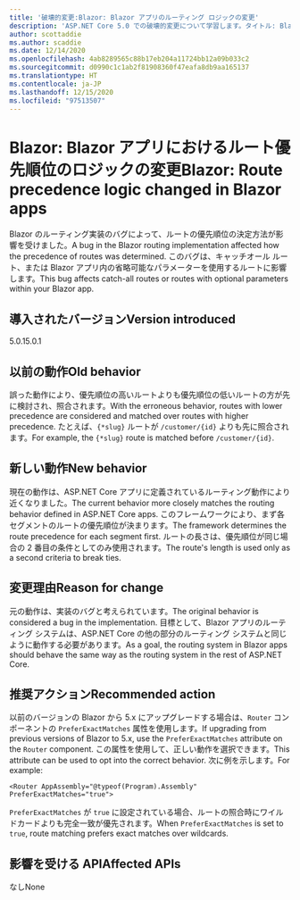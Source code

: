 ```yaml
---
title: '破壊的変更:Blazor: Blazor アプリのルーティング ロジックの変更'
description: 'ASP.NET Core 5.0 での破壊的変更について学習します。タイトル: Blazor:Blazor アプリのルーティング ロジックの変更'
author: scottaddie
ms.author: scaddie
ms.date: 12/14/2020
ms.openlocfilehash: 4ab8289565c88b17eb204a11724bb12a09b033c2
ms.sourcegitcommit: d0990c1c1ab2f81908360f47eafa8db9aa165137
ms.translationtype: HT
ms.contentlocale: ja-JP
ms.lasthandoff: 12/15/2020
ms.locfileid: "97513507"
---
```

# <a name="blazor-route-precedence-logic-changed-in-blazor-apps"></a><span data-ttu-id="381fb-103">Blazor: Blazor アプリにおけるルート優先順位のロジックの変更</span><span class="sxs-lookup"><span data-stu-id="381fb-103">Blazor: Route precedence logic changed in Blazor apps</span></span>

<span data-ttu-id="381fb-104">Blazor のルーティング実装のバグによって、ルートの優先順位の決定方法が影響を受けました。</span><span class="sxs-lookup"><span data-stu-id="381fb-104">A bug in the Blazor routing implementation affected how the precedence of routes was determined.</span></span> <span data-ttu-id="381fb-105">このバグは、キャッチオール ルート、または Blazor アプリ内の省略可能なパラメーターを使用するルートに影響します。</span><span class="sxs-lookup"><span data-stu-id="381fb-105">This bug affects catch-all routes or routes with optional parameters within your Blazor app.</span></span>

## <a name="version-introduced"></a><span data-ttu-id="381fb-106">導入されたバージョン</span><span class="sxs-lookup"><span data-stu-id="381fb-106">Version introduced</span></span>

<span data-ttu-id="381fb-107">5.0.1</span><span class="sxs-lookup"><span data-stu-id="381fb-107">5.0.1</span></span>

## <a name="old-behavior"></a><span data-ttu-id="381fb-108">以前の動作</span><span class="sxs-lookup"><span data-stu-id="381fb-108">Old behavior</span></span>

<span data-ttu-id="381fb-109">誤った動作により、優先順位の高いルートよりも優先順位の低いルートの方が先に検討され、照合されます。</span><span class="sxs-lookup"><span data-stu-id="381fb-109">With the erroneous behavior, routes with lower precedence are considered and matched over routes with higher precedence.</span></span> <span data-ttu-id="381fb-110">たとえば、`{*slug}` ルートが `/customer/{id}` よりも先に照合されます。</span><span class="sxs-lookup"><span data-stu-id="381fb-110">For example, the `{*slug}` route is matched before `/customer/{id}`.</span></span>

## <a name="new-behavior"></a><span data-ttu-id="381fb-111">新しい動作</span><span class="sxs-lookup"><span data-stu-id="381fb-111">New behavior</span></span>

<span data-ttu-id="381fb-112">現在の動作は、ASP.NET Core アプリに定義されているルーティング動作により近くなりました。</span><span class="sxs-lookup"><span data-stu-id="381fb-112">The current behavior more closely matches the routing behavior defined in ASP.NET Core apps.</span></span> <span data-ttu-id="381fb-113">このフレームワークにより、まず各セグメントのルートの優先順位が決まります。</span><span class="sxs-lookup"><span data-stu-id="381fb-113">The framework determines the route precedence for each segment first.</span></span> <span data-ttu-id="381fb-114">ルートの長さは、優先順位が同じ場合の 2 番目の条件としてのみ使用されます。</span><span class="sxs-lookup"><span data-stu-id="381fb-114">The route's length is used only as a second criteria to break ties.</span></span>

## <a name="reason-for-change"></a><span data-ttu-id="381fb-115">変更理由</span><span class="sxs-lookup"><span data-stu-id="381fb-115">Reason for change</span></span>

<span data-ttu-id="381fb-116">元の動作は、実装のバグと考えられています。</span><span class="sxs-lookup"><span data-stu-id="381fb-116">The original behavior is considered a bug in the implementation.</span></span> <span data-ttu-id="381fb-117">目標として、Blazor アプリのルーティング システムは、ASP.NET Core の他の部分のルーティング システムと同じように動作する必要があります。</span><span class="sxs-lookup"><span data-stu-id="381fb-117">As a goal, the routing system in Blazor apps should behave the same way as the routing system in the rest of ASP.NET Core.</span></span>

## <a name="recommended-action"></a><span data-ttu-id="381fb-118">推奨アクション</span><span class="sxs-lookup"><span data-stu-id="381fb-118">Recommended action</span></span>

<span data-ttu-id="381fb-119">以前のバージョンの Blazor から 5.x にアップグレードする場合は、`Router` コンポーネントの `PreferExactMatches` 属性を使用します。</span><span class="sxs-lookup"><span data-stu-id="381fb-119">If upgrading from previous versions of Blazor to 5.x, use the `PreferExactMatches` attribute on the `Router` component.</span></span> <span data-ttu-id="381fb-120">この属性を使用して、正しい動作を選択できます。</span><span class="sxs-lookup"><span data-stu-id="381fb-120">This attribute can be used to opt into the correct behavior.</span></span> <span data-ttu-id="381fb-121">次に例を示します。</span><span class="sxs-lookup"><span data-stu-id="381fb-121">For example:</span></span>

```razor
<Router AppAssembly="@typeof(Program).Assembly" PreferExactMatches="true">
```

<span data-ttu-id="381fb-122">`PreferExactMatches` が `true` に設定されている場合、ルートの照合時にワイルドカードよりも完全一致が優先されます。</span><span class="sxs-lookup"><span data-stu-id="381fb-122">When `PreferExactMatches` is set to `true`, route matching prefers exact matches over wildcards.</span></span>

## <a name="affected-apis"></a><span data-ttu-id="381fb-123">影響を受ける API</span><span class="sxs-lookup"><span data-stu-id="381fb-123">Affected APIs</span></span>

<span data-ttu-id="381fb-124">なし</span><span class="sxs-lookup"><span data-stu-id="381fb-124">None</span></span>

<!--

## Category

ASP.NET Core

## Affected APIs

Not detectable via API analysis

-->
